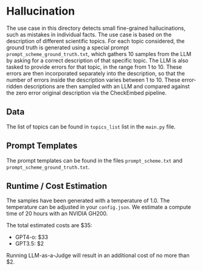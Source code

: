 # Hallucination

The use case in this directory detects small fine-grained hallucinations, such
as mistakes in individual facts. The use case is based on the description of different scientific topics.
For each topic considered, the ground truth is generated using a
special prompt `prompt_scheme_ground_truth.txt`, which gathers 10 samples from the LLM by asking for a correct description of that specific topic.
The LLM is also tasked to provide errors for that topic, in the range from 1 to 10.
These errors are then incorporated separately into the description, so that the number of errors inside the description varies between 1 to 10.
These error-ridden descriptions are then sampled with an LLM and compared against the zero error original description via the CheckEmbed pipeline.

## Data

The list of topics can be found in `topics_list` list in the `main.py` file.

## Prompt Templates

The prompt templates can be found in the files `prompt_scheme.txt` and `prompt_scheme_ground_truth.txt`.

## Runtime / Cost Estimation

The samples have been generated with a temperature of 1.0. The temperature can be adjusted in your `config.json`.
We estimate a compute time of 20 hours with an NVIDIA GH200.

The total estimated costs are $35:

- GPT4-o: $33
- GPT3.5: $2

Running LLM-as-a-Judge will result in an additional cost of no more than $2.
